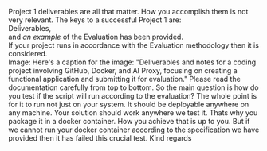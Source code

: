 Project 1 deliverables are all that matter. How you accomplish them is not
very relevant. The keys to a successful Project 1 are:  
Deliverables,  
and _an example_ of the Evaluation has been provided.  
If your project runs in accordance with the Evaluation methodology then it is
considered.  
Image: Here's a caption for the image: "Deliverables and notes for a coding
project involving GitHub, Docker, and AI Proxy, focusing on creating a
functional application and submitting it for evaluation."
Please read the documentation carefully from top to bottom.
So the main question is how do you test if the script will run according to
the evaluation? The whole point is for it to run not just on your system. It
should be deployable anywhere on any machine. Your solution should work
anywhere we test it. Thats why you package it in a docker container. How you
achieve that is up to you. But if we cannot run your docker container
according to the specification we have provided then it has failed this
crucial test.
Kind regards